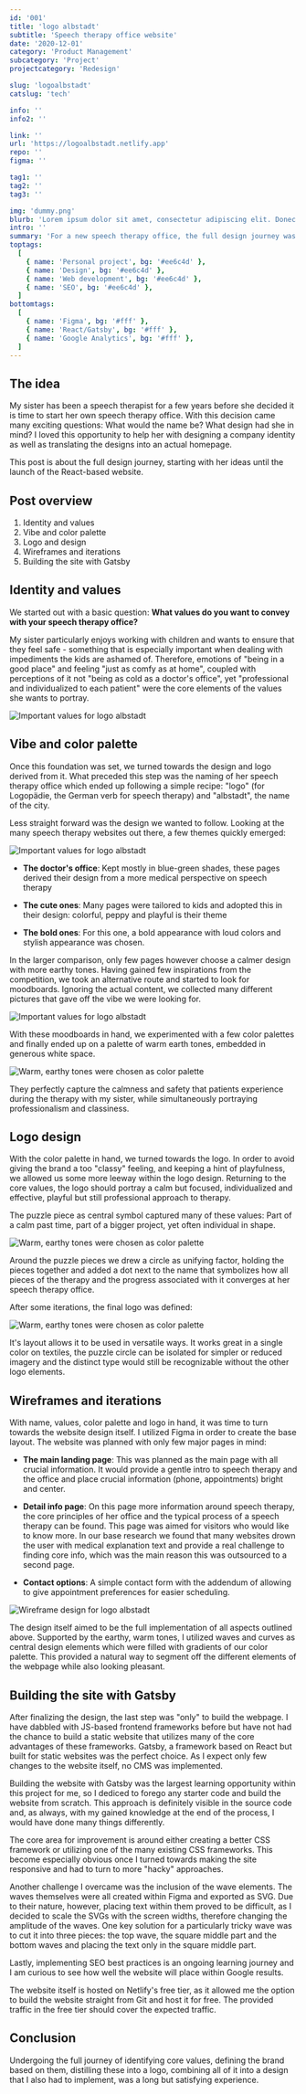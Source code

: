 ```yaml
---
id: '001'
title: 'logo albstadt'
subtitle: 'Speech therapy office website'
date: '2020-12-01'
category: 'Product Management'
subcategory: 'Project'
projectcategory: 'Redesign'

slug: 'logoalbstadt'
catslug: 'tech'

info: ''
info2: ''

link: ''
url: 'https://logoalbstadt.netlify.app'
repo: ''
figma: ''

tag1: ''
tag2: ''
tag3: ''

img: 'dummy.png'
blurb: 'Lorem ipsum dolor sit amet, consectetur adipiscing elit. Donec vestibulum non sem sed dictum. Integer tempus arcu quam, in sodales dui vestibulum et.'
intro: ''
summary: 'For a new speech therapy office, the full design journey was to be travelled: Defining core values, translating them into brand elements, distilling these into a logo, combining all of it into a design and finally implementing the whole vision into hard code. Below, I outline the different design steps and explain the rationale behind them. The final webpage was designed in Figma, implemented in Gatsby and hosted on Netlify.'
toptags:
  [
    { name: 'Personal project', bg: '#ee6c4d' },
    { name: 'Design', bg: '#ee6c4d' },
    { name: 'Web development', bg: '#ee6c4d' },
    { name: 'SEO', bg: '#ee6c4d' },
  ]
bottomtags:
  [
    { name: 'Figma', bg: '#fff' },
    { name: 'React/Gatsby', bg: '#fff' },
    { name: 'Google Analytics', bg: '#fff' },
  ]
---
```


## The idea

My sister has been a speech therapist for a few years before she decided it is time to start her own speech therapy office. With this decision came many exciting questions: What would the name be? What design had she in mind? I loved this opportunity to help her with designing a company identity as well as translating the designs into an actual homepage.

This post is about the full design journey, starting with her ideas until the launch of the React-based website.

## Post overview

1. Identity and values
2. Vibe and color palette
3. Logo and design
4. Wireframes and iterations
5. Building the site with Gatsby

## Identity and values

We started out with a basic question: **What values do you want to convey with your speech therapy office?**

My sister particularly enjoys working with children and wants to ensure that they feel safe - something that is especially important when dealing with impediments the kids are ashamed of. Therefore, emotions of "being in a good place" and feeling "just as comfy as at home", coupled with perceptions of it not "being as cold as a doctor's office", yet "professional and individualized to each patient" were the core elements of the values she wants to portray.

![Important values for logo albstadt](../images/logoalbstadt_values.png)

## Vibe and color palette

Once this foundation was set, we turned towards the design and logo derived from it. What preceded this step was the naming of her speech therapy office which ended up following a simple recipe: "logo" (for Logopädie, the German verb for speech therapy) and "albstadt", the name of the city.

Less straight forward was the design we wanted to follow. Looking at the many speech therapy websites out there, a few themes quickly emerged:

![Important values for logo albstadt](../images/logoalbstadt_comparison.png)

- **The doctor's office**: Kept mostly in blue-green shades, these pages derived their design from a more medical perspective on speech therapy

- **The cute ones**: Many pages were tailored to kids and adopted this in their design: colorful, peppy and playful is their theme

- **The bold ones**: For this one, a bold appearance with loud colors and stylish appearance was chosen.

In the larger comparison, only few pages however choose a calmer design with more earthy tones. Having gained few inspirations from the competition, we took an alternative route and started to look for moodboards. Ignoring the actual content, we collected many different pictures that gave off the vibe we were looking for.

![Important values for logo albstadt](../images/logoalbstadt_moodboards.png)

With these moodboards in hand, we experimented with a few color palettes and finally ended up on a palette of warm earth tones, embedded in generous white space.

![Warm, earthy tones were chosen as color palette](../images/logoalbstadt_colors.png)

They perfectly capture the calmness and safety that patients experience during the therapy with my sister, while simultaneously portraying professionalism and classiness.

## Logo design

With the color palette in hand, we turned towards the logo. In order to avoid giving the brand a too "classy" feeling, and keeping a hint of playfulness, we allowed us some more leeway within the logo design. Returning to the core values, the logo should portray a calm but focused, individualized and effective, playful but still professional approach to therapy.

The puzzle piece as central symbol captured many of these values: Part of a calm past time, part of a bigger project, yet often individual in shape.

![Warm, earthy tones were chosen as color palette](../images/logoalbstadt_logo_noannot.png)

Around the puzzle pieces we drew a circle as unifying factor, holding the pieces together and added a dot next to the name that symbolizes how all pieces of the therapy and the progress associated with it converges at her speech therapy office.

After some iterations, the final logo was defined:

![Warm, earthy tones were chosen as color palette](../images/logoalbstadt_logo.png)

It's layout allows it to be used in versatile ways. It works great in a single color on textiles, the puzzle circle can be isolated for simpler or reduced imagery and the distinct type would still be recognizable without the other logo elements.

## Wireframes and iterations

With name, values, color palette and logo in hand, it was time to turn towards the website design itself. I utilized Figma in order to create the base layout. The website was planned with only few major pages in mind:

- **The main landing page**: This was planned as the main page with all crucial information. It would provide a gentle intro to speech therapy and the office and place crucial information (phone, appointments) bright and center.

- **Detail info page**: On this page more information around speech therapy, the core principles of her office and the typical process of a speech therapy can be found. This page was aimed for visitors who would like to know more. In our base research we found that many websites drown the user with medical explanation text and provide a real challenge to finding core info, which was the main reason this was outsourced to a second page.

- **Contact options**: A simple contact form with the addendum of allowing to give appointment preferences for easier scheduling.

![Wireframe design for logo albstadt](../images/logoalbstadt_wireframes.png)

The design itself aimed to be the full implementation of all aspects outlined above. Supported by the earthy, warm tones, I utilized waves and curves as central design elements which were filled with gradients of our color palette. This provided a natural way to segment off the different elements of the webpage while also looking pleasant.

## Building the site with Gatsby

After finalizing the design, the last step was "only" to build the webpage. I have dabbled with JS-based frontend frameworks before but have not had the chance to build a static website that utilizes many of the core advantages of these frameworks. Gatsby, a framework based on React but built for static websites was the perfect choice. As I expect only few changes to the website itself, no CMS was implemented.

Building the website with Gatsby was the largest learning opportunity within this project for me, so I dediced to forego any starter code and build the website from scratch. This approach is definitely visible in the source code and, as always, with my gained knowledge at the end of the process, I would have done many things differently.

The core area for improvement is around either creating a better CSS framework or utilizing one of the many existing CSS frameworks. This become especially obvious once I turned towards making the site responsive and had to turn to more "hacky" approaches.

Another challenge I overcame was the inclusion of the wave elements. The waves themselves were all created within Figma and exported as SVG. Due to their nature, however, placing text within them proved to be difficult, as I decided to scale the SVGs with the screen widths, therefore changing the amplitude of the waves. One key solution for a particularly tricky wave was to cut it into three pieces: the top wave, the square middle part and the bottom waves and placing the text only in the square middle part.

Lastly, implementing SEO best practices is an ongoing learning journey and I am curious to see how well the website will place within Google results.

The website itself is hosted on Netlify's free tier, as it allowed me the option to build the website straight from Git and host it for free. The provided traffic in the free tier should cover the expected traffic.

## Conclusion

Undergoing the full journey of identifying core values, defining the brand based on them, distilling these into a logo, combining all of it into a design that I also had to implement, was a long but satisfying experience.
